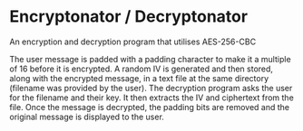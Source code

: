 # Encryptonator / Decryptonator
An encryption and decryption program that utilises AES-256-CBC 

The user message is padded with a padding character to make it a multiple of 16 before it is encrypted.
A random IV is generated and then stored, along with the encrypted message, in a text file at the same directory (filename was provided by the user). 
The decryption program asks the user for the filename and their key. It then extracts the IV and ciphertext from the file. 
Once the message is decrypted, the padding bits are removed and the original message is displayed to the user. 
